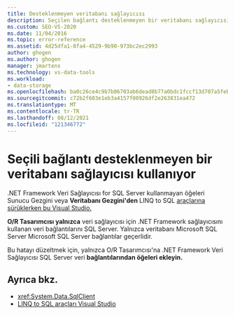 ```yaml
---
title: Desteklenmeyen veritabanı sağlayıcısı
description: Seçilen bağlantı desteklenmeyen bir veritabanı sağlayıcısı kullanır. Bu Visual Studio Nesne İlişkisel Tasarımcısı (O/R Tasarımcısı) iletisiyle ilgili bilgileri görüntüleme.
ms.custom: SEO-VS-2020
ms.date: 11/04/2016
ms.topic: error-reference
ms.assetid: 4d25dfa1-8fa4-4529-9b90-973bc2ec2993
author: ghogen
ms.author: ghogen
manager: jmartens
ms.technology: vs-data-tools
ms.workload:
- data-storage
ms.openlocfilehash: ba0c26ce4c9b7b06703ab6dead8b77a0bdc1fccf13d707a5feb066006626a290
ms.sourcegitcommit: c72b2f603e1eb3a4157f00926df2e263831ea472
ms.translationtype: MT
ms.contentlocale: tr-TR
ms.lasthandoff: 08/12/2021
ms.locfileid: "121346772"
---
```

# <a name="the-selected-connection-uses-an-unsupported-database-provider"></a>Seçili bağlantı desteklenmeyen bir veritabanı sağlayıcısı kullanıyor

.NET Framework Veri Sağlayıcısı for SQL Server kullanmayan öğeleri Sunucu Gezgini veya **Veritabanı Gezgini'den** LINQ to SQL [araçlarına sürüklerken bu Visual Studio.](../data-tools/linq-to-sql-tools-in-visual-studio2.md) 

**O/R Tasarımcısı yalnızca** veri sağlayıcısı için .NET Framework sağlayıcısını kullanan veri bağlantılarını SQL Server. Yalnızca veritabanı Microsoft SQL Server Microsoft SQL Server bağlantılar geçerlidir.

Bu hatayı düzeltmek için, yalnızca O/R Tasarımcısı'na .NET Framework Veri Sağlayıcısı SQL Server veri **bağlantılarından öğeleri ekleyin.**

## <a name="see-also"></a>Ayrıca bkz.

- <xref:System.Data.SqlClient>
- [LINQ to SQL araçları Visual Studio](../data-tools/linq-to-sql-tools-in-visual-studio2.md)
